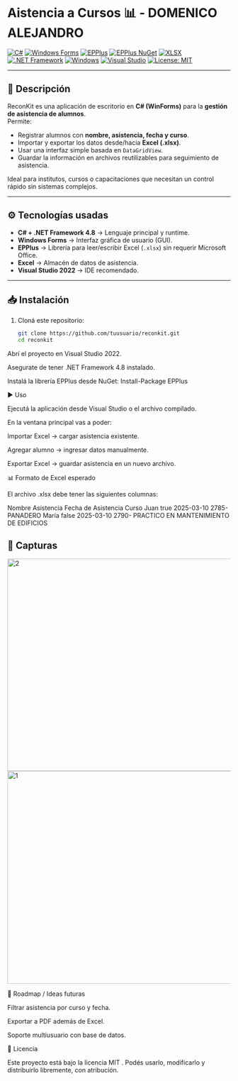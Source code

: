 # Aistencia a Cursos 📊 - DOMENICO ALEJANDRO

[![C#](https://img.shields.io/badge/C%23-language-239120?logo=csharp&logoColor=white)](https://learn.microsoft.com/dotnet/csharp/)
[![Windows Forms](https://img.shields.io/badge/Windows%20Forms-Desktop-0078D6?logo=windows&logoColor=white)](https://learn.microsoft.com/dotnet/desktop/winforms/)
[![EPPlus](https://img.shields.io/badge/EPPlus-Excel%20library-004880?logo=nuget&logoColor=white)](https://www.nuget.org/packages/EPPlus/)
[![EPPlus NuGet](https://img.shields.io/nuget/v/EPPlus.svg?label=EPPlus)](https://www.nuget.org/packages/EPPlus/)
[![XLSX](https://img.shields.io/badge/Excel-.xlsx-217346?logo=microsoft-excel&logoColor=white)](https://learn.microsoft.com/office/open-xml/spreadsheets/)
[![.NET Framework](https://img.shields.io/badge/.NET%20Framework-4.8-512BD4?logo=dotnet&logoColor=white)](https://learn.microsoft.com/dotnet/framework/)
[![Windows](https://img.shields.io/badge/Windows-Only-0078D6?logo=windows&logoColor=white)](https://www.microsoft.com/windows/)
[![Visual Studio](https://img.shields.io/badge/IDE-Visual%20Studio%202022-5C2D91?logo=visual-studio&logoColor=white)](https://visualstudio.microsoft.com/)
[![License: MIT](https://img.shields.io/badge/License-MIT-yellow.svg)](./LICENSE)

---

## 📖 Descripción

ReconKit es una aplicación de escritorio en **C# (WinForms)** para la **gestión de asistencia de alumnos**.  
Permite:

- Registrar alumnos con **nombre, asistencia, fecha y curso**.  
- Importar y exportar los datos desde/hacia **Excel (.xlsx)**.  
- Usar una interfaz simple basada en `DataGridView`.  
- Guardar la información en archivos reutilizables para seguimiento de asistencia.  

Ideal para institutos, cursos o capacitaciones que necesitan un control rápido sin sistemas complejos.

---

## ⚙️ Tecnologías usadas

- **C# + .NET Framework 4.8** → Lenguaje principal y runtime.  
- **Windows Forms** → Interfaz gráfica de usuario (GUI).  
- **EPPlus** → Librería para leer/escribir Excel (`.xlsx`) sin requerir Microsoft Office.  
- **Excel** → Almacén de datos de asistencia.  
- **Visual Studio 2022** → IDE recomendado.  

---

## 📥 Instalación

1. Cloná este repositorio:
   ```bash
   git clone https://github.com/tuusuario/reconkit.git
   cd reconkit
Abrí el proyecto en Visual Studio 2022.

Asegurate de tener .NET Framework 4.8 instalado.

Instalá la librería EPPlus desde NuGet:
Install-Package EPPlus

▶️ Uso

Ejecutá la aplicación desde Visual Studio o el archivo compilado.

En la ventana principal vas a poder:

Importar Excel → cargar asistencia existente.

Agregar alumno → ingresar datos manualmente.

Exportar Excel → guardar asistencia en un nuevo archivo.

📊 Formato de Excel esperado

El archivo .xlsx debe tener las siguientes columnas:

Nombre	Asistencia	    Fecha de Asistencia	        Curso
Juan	  true	          2025-03-10	              2785- PANADERO
María	  false	          2025-03-10	              2790- PRACTICO EN MANTENIMIENTO DE EDIFICIOS


## 📸 Capturas
<img width="1085" height="479" alt="2" src="https://github.com/user-attachments/assets/86cfb5ab-2367-44dd-8786-9205086bb7af" />
<img width="920" height="480" alt="1" src="https://github.com/user-attachments/assets/8356d072-d77f-49ca-9e9c-ba4498b425db" />

📌 Roadmap / Ideas futuras

Filtrar asistencia por curso y fecha.

Exportar a PDF además de Excel.

Soporte multiusuario con base de datos.

📜 Licencia

Este proyecto está bajo la licencia MIT
.
Podés usarlo, modificarlo y distribuirlo libremente, con atribución.
